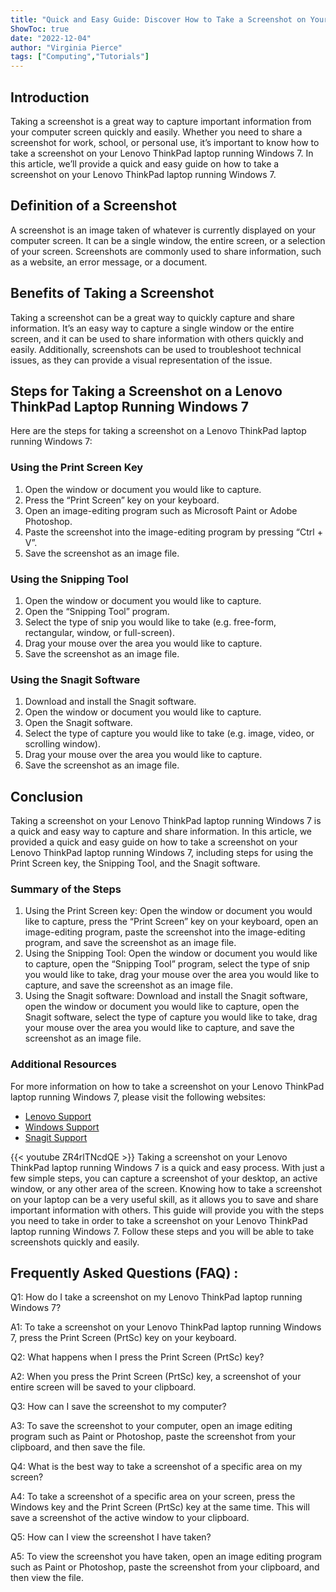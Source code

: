 ```yaml
---
title: "Quick and Easy Guide: Discover How to Take a Screenshot on Your Lenovo ThinkPad Laptop Running Windows 7!"
ShowToc: true 
date: "2022-12-04"
author: "Virginia Pierce" 
tags: ["Computing","Tutorials"]
---
```

## Introduction 

Taking a screenshot is a great way to capture important information from your computer screen quickly and easily. Whether you need to share a screenshot for work, school, or personal use, it’s important to know how to take a screenshot on your Lenovo ThinkPad laptop running Windows 7. In this article, we’ll provide a quick and easy guide on how to take a screenshot on your Lenovo ThinkPad laptop running Windows 7. 

## Definition of a Screenshot

A screenshot is an image taken of whatever is currently displayed on your computer screen. It can be a single window, the entire screen, or a selection of your screen. Screenshots are commonly used to share information, such as a website, an error message, or a document. 

## Benefits of Taking a Screenshot

Taking a screenshot can be a great way to quickly capture and share information. It’s an easy way to capture a single window or the entire screen, and it can be used to share information with others quickly and easily. Additionally, screenshots can be used to troubleshoot technical issues, as they can provide a visual representation of the issue. 

## Steps for Taking a Screenshot on a Lenovo ThinkPad Laptop Running Windows 7

Here are the steps for taking a screenshot on a Lenovo ThinkPad laptop running Windows 7:

### Using the Print Screen Key

1. Open the window or document you would like to capture. 
2. Press the “Print Screen” key on your keyboard. 
3. Open an image-editing program such as Microsoft Paint or Adobe Photoshop. 
4. Paste the screenshot into the image-editing program by pressing “Ctrl + V”. 
5. Save the screenshot as an image file. 

### Using the Snipping Tool

1. Open the window or document you would like to capture. 
2. Open the “Snipping Tool” program. 
3. Select the type of snip you would like to take (e.g. free-form, rectangular, window, or full-screen). 
4. Drag your mouse over the area you would like to capture. 
5. Save the screenshot as an image file. 

### Using the Snagit Software

1. Download and install the Snagit software. 
2. Open the window or document you would like to capture. 
3. Open the Snagit software. 
4. Select the type of capture you would like to take (e.g. image, video, or scrolling window). 
5. Drag your mouse over the area you would like to capture. 
6. Save the screenshot as an image file. 

## Conclusion

Taking a screenshot on your Lenovo ThinkPad laptop running Windows 7 is a quick and easy way to capture and share information. In this article, we provided a quick and easy guide on how to take a screenshot on your Lenovo ThinkPad laptop running Windows 7, including steps for using the Print Screen key, the Snipping Tool, and the Snagit software. 

### Summary of the Steps

1. Using the Print Screen key: Open the window or document you would like to capture, press the “Print Screen” key on your keyboard, open an image-editing program, paste the screenshot into the image-editing program, and save the screenshot as an image file. 
2. Using the Snipping Tool: Open the window or document you would like to capture, open the “Snipping Tool” program, select the type of snip you would like to take, drag your mouse over the area you would like to capture, and save the screenshot as an image file. 
3. Using the Snagit software: Download and install the Snagit software, open the window or document you would like to capture, open the Snagit software, select the type of capture you would like to take, drag your mouse over the area you would like to capture, and save the screenshot as an image file. 

### Additional Resources

For more information on how to take a screenshot on your Lenovo ThinkPad laptop running Windows 7, please visit the following websites: 

- [Lenovo Support](https://support.lenovo.com/us/en/solutions/ht504215) 
- [Windows Support](https://support.microsoft.com/en-us/help/13776/windows-use-snipping-tool-to-capture-screenshots) 
- [Snagit Support](https://www.techsmith.com/tutorial-snagit-windows-capture.html)

{{< youtube ZR4rlTNcdQE >}} 
Taking a screenshot on your Lenovo ThinkPad laptop running Windows 7 is a quick and easy process. With just a few simple steps, you can capture a screenshot of your desktop, an active window, or any other area of the screen. Knowing how to take a screenshot on your laptop can be a very useful skill, as it allows you to save and share important information with others. This guide will provide you with the steps you need to take in order to take a screenshot on your Lenovo ThinkPad laptop running Windows 7. Follow these steps and you will be able to take screenshots quickly and easily.

## Frequently Asked Questions (FAQ) :
Q1: How do I take a screenshot on my Lenovo ThinkPad laptop running Windows 7?

A1: To take a screenshot on your Lenovo ThinkPad laptop running Windows 7, press the Print Screen (PrtSc) key on your keyboard.

Q2: What happens when I press the Print Screen (PrtSc) key?

A2: When you press the Print Screen (PrtSc) key, a screenshot of your entire screen will be saved to your clipboard.

Q3: How can I save the screenshot to my computer?

A3: To save the screenshot to your computer, open an image editing program such as Paint or Photoshop, paste the screenshot from your clipboard, and then save the file.

Q4: What is the best way to take a screenshot of a specific area on my screen?

A4: To take a screenshot of a specific area on your screen, press the Windows key and the Print Screen (PrtSc) key at the same time. This will save a screenshot of the active window to your clipboard.

Q5: How can I view the screenshot I have taken?

A5: To view the screenshot you have taken, open an image editing program such as Paint or Photoshop, paste the screenshot from your clipboard, and then view the file.


